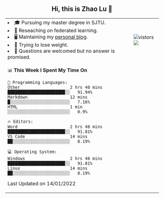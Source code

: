 <h2 align="center"> Hi, this is Zhao Lu 👋</h2>

<table style="overflow:hidden;">
    <tr> 
        <td>
            <li>🎓 Pursuing my master degree in SJTU.</li>
            <li>🌱 Reseaching on federated learning.</li>
            <li>🖥️ Maintaining my <a href="https://ifarewell.xyz">personal blog</a>.</li>
            <li>💪 Trying to lose weight.</li>
            <li>💬 Questions are welcomed but no answer is promised.</li> 
        </td>
        <td>
            <img src="https://visitor-badge.glitch.me/badge?page_id=ifarewell" alt="vistors" />
        <br>
          <img src="https://github-readme-stats.vercel.app/api?username=ifarewell&theme=graywhite&hide=prs,contribs&show_icons=true&hide_border=true&icon_color=CE1D2D&text_color=718096&bg_color=ffffff&hide_title=true" />
        </td>
    </tr>
    <tr>
        <td colspan="2">
            
<!--START_SECTION:waka-->
📊 **This Week I Spent My Time On** 

```text
💬 Programming Languages: 
Other                    2 hrs 40 mins       ███████████████████████░░   91.94% 
Markdown                 12 mins             █░░░░░░░░░░░░░░░░░░░░░░░░   7.16% 
HTML                     1 min               ░░░░░░░░░░░░░░░░░░░░░░░░░   0.9%

🔥 Editors: 
Word                     2 hrs 40 mins       ███████████████████████░░   91.81% 
VS Code                  14 mins             ██░░░░░░░░░░░░░░░░░░░░░░░   8.19%

💻 Operating System: 
Windows                  2 hrs 40 mins       ███████████████████████░░   91.81% 
Linux                    14 mins             ██░░░░░░░░░░░░░░░░░░░░░░░   8.19%

```


 Last Updated on 14/01/2022
<!--END_SECTION:waka-->
            
</td></tr>
</table>

